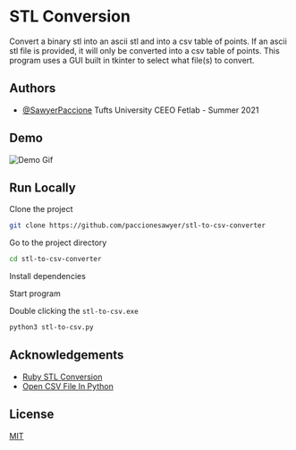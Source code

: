# STL Conversion

Convert a binary stl into an ascii stl and into a csv table of points. If an ascii stl file is provided, it will only be converted into a csv table of points. This program uses a GUI built in tkinter to select what file(s) to convert.

## Authors

- [@SawyerPaccione](https://github.com/paccionesawyer) Tufts University CEEO Fetlab - Summer 2021

## Demo

![Demo Gif](https://media.giphy.com/media/wf1LK7G4YMdwfwGaaX/giphy.gif)

## Run Locally

Clone the project

```bash
git clone https://github.com/paccionesawyer/stl-to-csv-converter
```

Go to the project directory

```bash
cd stl-to-csv-converter
```

Install dependencies

Start program

Double clicking the `stl-to-csv.exe`

```bash
python3 stl-to-csv.py
```

## Acknowledgements

- [Ruby STL Conversion](https://github.com/cmpolis/convertSTL)
- [Open CSV File In Python](https://stackoverflow.com/questions/18173965/how-to-open-a-csv-file-in-microsoft-excel-in-python)

## License

[MIT](https://choosealicense.com/licenses/mit/)
